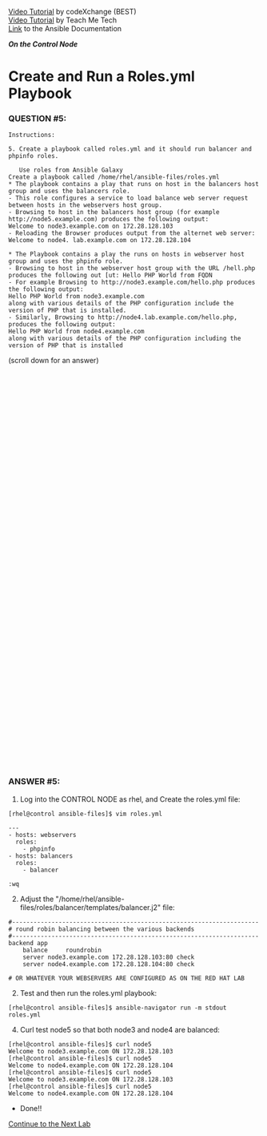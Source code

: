 <a href="https://www.youtube.com/watch?v=OXv3A2tjzWc&list=PLL_setXLS0tiYMipvQI4oUGkJwhOhn42J&index=6">Video Tutorial</a> by codeXchange (BEST) \
<a href="https://www.youtube.com/watch?v=6pFzSNY9-fs&list=PLYB6dfdhWDePZf4fd4YgGGtSX_vHKv5vz&index=7">Video Tutorial</a> by Teach Me Tech \
<a href="https://docs.ansible.com/ansible/latest/playbook_guide/playbooks_reuse_roles.html#using-roles-at-the-play-level">Link</a> to the Ansible Documentation

***On the Control Node***

# Create and Run a Roles.yml Playbook
### QUESTION #5:
```
Instructions:

5. Create a playbook called roles.yml and it should run balancer and phpinfo roles.

   Use roles from Ansible Galaxy
Create a playbook called /home/rhel/ansible-files/roles.yml
* The playbook contains a play that runs on host in the balancers host group and uses the balancers role.
- This role configures a service to load balance web server request between hosts in the webservers host group.
- Browsing to host in the balancers host group (for example http://node5.example.com) produces the following output:
Welcome to node3.example.com on 172.28.128.103
- Reloading the Browser produces output from the alternet web server:
Welcome to node4. lab.example.com on 172.28.128.104

* The Playbook contains a play the runs on hosts in webserver host group and uses the phpinfo role.
- Browsing to host in the webserver host group with the URL /hell.php produces the following out [ut: Hello PHP World from FQDN
- For example Browsing to http://node3.example.com/hello.php produces the following output:
Hello PHP World from node3.example.com
along with various details of the PHP configuration include the version of PHP that is installed.
- Similarly, Browsing to http://node4.lab.example.com/hello.php, produces the following output:
Hello PHP World from node4.example.com
along with various details of the PHP configuration including the version of PHP that is installed
```

(scroll down for an answer)
<br/><br/><br/><br/><br/><br/><br/><br/><br/><br/><br/><br/><br/><br/><br/><br/><br/><br/><br/><br/><br/><br/><br/><br/>
<br/><br/><br/><br/><br/><br/><br/><br/><br/><br/><br/><br/><br/><br/><br/><br/><br/><br/><br/><br/><br/><br/><br/><br/>

### ANSWER #5:

1) Log into the CONTROL NODE as rhel, and Create the roles.yml file:
```
[rhel@control ansible-files]$ vim roles.yml

---
- hosts: webservers
  roles:
    - phpinfo
- hosts: balancers
  roles:
    - balancer

:wq
```

2) Adjust the "/home/rhel/ansible-files/roles/balancer/templates/balancer.j2" file:
```
#---------------------------------------------------------------------
# round robin balancing between the various backends
#---------------------------------------------------------------------
backend app
    balance     roundrobin
    server node3.example.com 172.28.128.103:80 check
    server node4.example.com 172.28.128.104:80 check

# OR WHATEVER YOUR WEBSERVERS ARE CONFIGURED AS ON THE RED HAT LAB
```

2) Test and then run the roles.yml playbook:
```
[rhel@control ansible-files]$ ansible-navigator run -m stdout roles.yml
```

4) Curl test node5 so that both node3 and node4 are balanced:
```
[rhel@control ansible-files]$ curl node5
Welcome to node3.example.com ON 172.28.128.103
[rhel@control ansible-files]$ curl node5
Welcome to node4.example.com ON 172.28.128.104
[rhel@control ansible-files]$ curl node5
Welcome to node3.example.com ON 172.28.128.103
[rhel@control ansible-files]$ curl node5
Welcome to node4.example.com ON 172.28.128.104
```

* Done!!

[Continue to the Next Lab](06_install_collections_(EASY).md)
